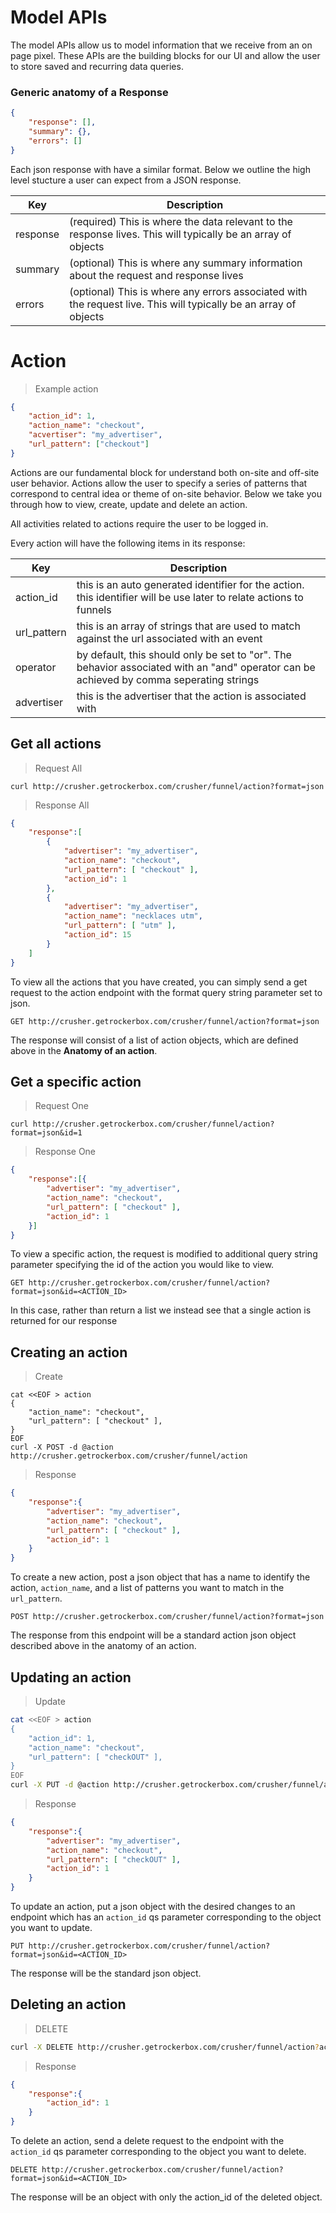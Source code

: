 # Model APIs

The model APIs allow us to model information that we receive from an on page pixel. These APIs are the building blocks for our UI and allow the user to store saved and recurring data queries.

### Generic anatomy of a Response

```json
{
    "response": [],
    "summary": {},
    "errors": []
}
```

Each json response with have a similar format. Below we outline the high level stucture a user can expect from a JSON response.

Key | Description
--- | ----------
response | (required) This is where the data relevant to the response lives. This will typically be an array of objects
summary  | (optional) This is where any summary information about the request and response lives
errors   | (optional) This is where any errors associated with the request live. This will typically be an array of objects

# Action

> Example action

```json
{
    "action_id": 1,
    "action_name": "checkout",
    "acvertiser": "my_advertiser",
    "url_pattern": ["checkout"]
}
```


Actions are our fundamental block for understand both on-site and off-site user behavior. 
Actions allow the user to specify a series of patterns that correspond to central idea or theme of on-site behavior. 
Below we take you through how to view, create, update and delete an action.

All activities related to actions require the user to be logged in.

Every action will have the following items in its response:

Key | Description
--- | -----------
action_id | this is an auto generated identifier for the action. this identifier will be use later to relate actions to funnels
url_pattern | this is an array of strings that are used to match against the url associated with an event
operator | by default, this should only be set to "or". The behavior associated with an "and" operator can be achieved by comma seperating strings
advertiser | this is the advertiser that the action is associated with


## Get all actions

> Request All

```shell
curl http://crusher.getrockerbox.com/crusher/funnel/action?format=json
```

> Response All

```json
{
    "response":[
        {
            "advertiser": "my_advertiser",
            "action_name": "checkout",
            "url_pattern": [ "checkout" ],
            "action_id": 1
        },
        {
            "advertiser": "my_advertiser",
            "action_name": "necklaces utm",
            "url_pattern": [ "utm" ],
            "action_id": 15
        }
    ]
}
```

To view all the actions that you have created, you can simply send a get request to the action endpoint with the format query string parameter set to json.

`GET http://crusher.getrockerbox.com/crusher/funnel/action?format=json`

The response will consist of a list of action objects, which are defined above in the **Anatomy of an action**.


## Get a specific action

> Request One

```shell
curl http://crusher.getrockerbox.com/crusher/funnel/action?format=json&id=1
```

> Response One

```json
{
    "response":[{
        "advertiser": "my_advertiser",
        "action_name": "checkout",
        "url_pattern": [ "checkout" ],
        "action_id": 1
    }]
}
```

To view a specific action, the request is modified to additional query string parameter specifying the id of the action you would like to view.

`GET http://crusher.getrockerbox.com/crusher/funnel/action?format=json&id=<ACTION_ID>`

In this case, rather than return a list we instead see that a single action is returned for our response

## Creating an action

> Create

```shell
cat <<EOF > action
{
    "action_name": "checkout",
    "url_pattern": [ "checkout" ],
}
EOF
curl -X POST -d @action http://crusher.getrockerbox.com/crusher/funnel/action
```

> Response

```json
{
    "response":{
        "advertiser": "my_advertiser",
        "action_name": "checkout",
        "url_pattern": [ "checkout" ],
        "action_id": 1
    }
}
```

To create a new action, post a json object that has a name to identify the action, `action_name`, and a list of patterns you want to match in the `url_pattern`.

`POST http://crusher.getrockerbox.com/crusher/funnel/action?format=json`

The response from this endpoint will be a standard action json object described above in the anatomy of an action.


## Updating an action

> Update

```bash
cat <<EOF > action
{
    "action_id": 1,
    "action_name": "checkout",
    "url_pattern": [ "checkOUT" ],
}
EOF
curl -X PUT -d @action http://crusher.getrockerbox.com/crusher/funnel/action?action_id=1
```

> Response

```json
{
    "response":{
        "advertiser": "my_advertiser",
        "action_name": "checkout",
        "url_pattern": [ "checkOUT" ],
        "action_id": 1
    }
}
```

To update an action, put a json object with the desired changes to an endpoint which has an `action_id` qs parameter corresponding to the object you want to update.

`PUT http://crusher.getrockerbox.com/crusher/funnel/action?format=json&id=<ACTION_ID>`

The response will be the standard json object.

## Deleting an action

> DELETE

```bash
curl -X DELETE http://crusher.getrockerbox.com/crusher/funnel/action?action_id=1
```

> Response

```json
{
    "response":{
        "action_id": 1
    }
}
```

To delete an action, send a delete request to the endpoint with the `action_id` qs parameter corresponding to the object you want to delete.

`DELETE http://crusher.getrockerbox.com/crusher/funnel/action?format=json&id=<ACTION_ID>`

The response will be an object with only the action_id of the deleted object.
